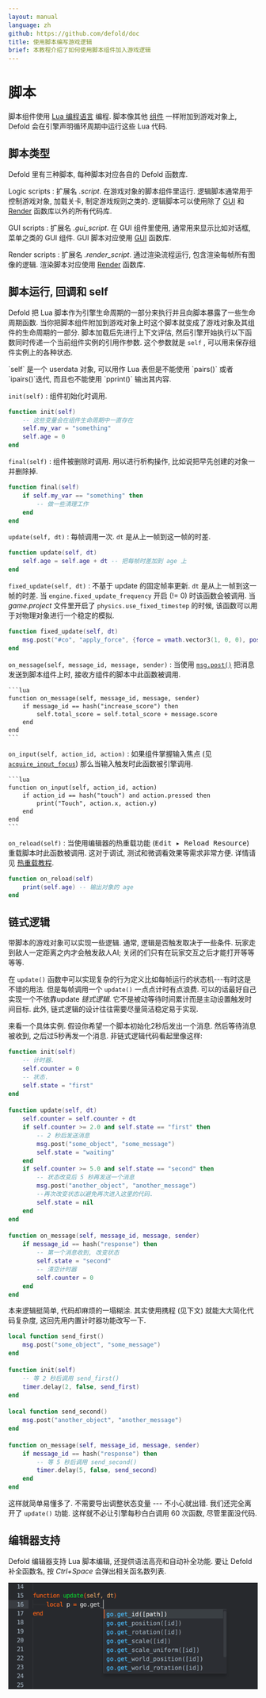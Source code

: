 ```yaml
---
layout: manual
language: zh
github: https://github.com/defold/doc
title: 使用脚本编写游戏逻辑
brief: 本教程介绍了如何使用脚本组件加入游戏逻辑
---
```


# 脚本

脚本组件使用 [Lua 编程语言](/zh/manuals/lua) 编程. 脚本像其他 [组件](/zh/manuals/components) 一样附加到游戏对象上, Defold 会在引擎声明循环周期中运行这些 Lua 代码.


## 脚本类型

Defold 里有三种脚本, 每种脚本对应各自的 Defold 函数库.

Logic scripts
: 扩展名 _.script_. 在游戏对象的脚本组件里运行. 逻辑脚本通常用于控制游戏对象, 加载关卡, 制定游戏规则之类的. 逻辑脚本可以使用除了 [GUI](/ref/gui) 和 [Render](/ref/render) 函数库以外的所有代码库.


GUI scripts
: 扩展名 _.gui_script_. 在 GUI 组件里使用, 通常用来显示比如对话框, 菜单之类的 GUI 组件. GUI 脚本对应使用 [GUI](/ref/gui) 函数库.


Render scripts
: 扩展名 _.render_script_. 通过渲染流程运行, 包含渲染每帧所有图像的逻辑. 渲染脚本对应使用 [Render](/ref/render) 函数库.


## 脚本运行, 回调和 self

Defold 把 Lua 脚本作为引擎生命周期的一部分来执行并且向脚本暴露了一些生命周期函数. 当你把脚本组件附加到游戏对象上时这个脚本就变成了游戏对象及其组件的生命周期的一部分. 脚本加载后先进行上下文评估, 然后引擎开始执行以下函数同时传递一个当前组件实例的引用作参数. 这个参数就是 `self` , 可以用来保存组件实例上的各种状态.

<div class='sidenote' markdown='1'>
`self` 是一个 userdata 对象, 可以用作 Lua 表但是不能使用 `pairs()` 或者 `ipairs()`迭代, 而且也不能使用 `pprint()` 输出其内容.
</div>

`init(self)`
: 组件初始化时调用.

  ```lua
  function init(self)
      -- 这些变量会在组件生命周期中一直存在
      self.my_var = "something"
      self.age = 0
  end
  ```

`final(self)`
: 组件被删除时调用. 用以进行析构操作, 比如说把早先创建的对象一并删除掉.

  ```lua
  function final(self)
      if self.my_var == "something" then
          -- 做一些清理工作
      end
  end
  ```

`update(self, dt)`
: 每帧调用一次. `dt` 是从上一帧到这一帧的时差.

  ```lua
  function update(self, dt)
      self.age = self.age + dt -- 把每帧时差加到 age 上
  end
  ```

`fixed_update(self, dt)`
: 不基于 update 的固定帧率更新. `dt` 是从上一帧到这一帧的时差. 当 `engine.fixed_update_frequency` 开启 (!= 0) 时该函数会被调用. 当 *game.project* 文件里开启了 `physics.use_fixed_timestep` 的时候, 该函数可以用于对物理对象进行一个稳定的模拟.

  ```lua
  function fixed_update(self, dt)
      msg.post("#co", "apply_force", {force = vmath.vector3(1, 0, 0), position = go.get_world_position()})
  end
  ```

`on_message(self, message_id, message, sender)`
: 当使用 [`msg.post()`](/ref/msg#msg.post) 把消息发送到脚本组件上时, 接收方组件的脚本中此函数被调用.

    ```lua
    function on_message(self, message_id, message, sender)
        if message_id == hash("increase_score") then
            self.total_score = self.total_score + message.score
        end
    end
    ```
    
`on_input(self, action_id, action)`
: 如果组件掌握输入焦点 (见 [`acquire_input_focus`](/ref/go/#acquire_input_focus)) 那么当输入触发时此函数被引擎调用.


    ```lua
    function on_input(self, action_id, action)
        if action_id == hash("touch") and action.pressed then
            print("Touch", action.x, action.y)
        end
    end
    ```
    
`on_reload(self)`
: 当使用编辑器的热重载功能 (<kbd>Edit ▸ Reload Resource</kbd>) 重载脚本时此函数被调用. 这对于调试, 测试和微调看效果等需求非常方便. 详情请见 [热重载教程](/zh/manuals/hot-reload).

  ```lua
  function on_reload(self)
      print(self.age) -- 输出对象的 age
  end
  ```


## 链式逻辑

带脚本的游戏对象可以实现一些逻辑. 通常, 逻辑是否触发取决于一些条件. 玩家走到敌人一定距离之内才会触发敌人AI; 关闭的们只有在玩家交互之后才能打开等等等等.

在 `update()` 函数中可以实现复杂的行为定义比如每帧运行的状态机---有时这是不错的用法. 但是每帧调用一个 `update()` 一点点计时有点浪费. 可以的话最好自己实现一个不依靠update _链式逻辑_. 它不是被动等待时间累计而是主动设置触发时间目标. 此外, 链式逻辑的设计往往需要尽量简洁稳定易于实现.

来看一个具体实例. 假设你希望一个脚本初始化2秒后发出一个消息. 然后等待消息被收到, 之后过5秒再发一个消息. 非链式逻辑代码看起里像这样:

```lua
function init(self)
    -- 计时器.
    self.counter = 0
    -- 状态.
    self.state = "first"
end

function update(self, dt)
    self.counter = self.counter + dt
    if self.counter >= 2.0 and self.state == "first" then
        -- 2 秒后发送消息
        msg.post("some_object", "some_message")
        self.state = "waiting"
    end
    if self.counter >= 5.0 and self.state == "second" then
        -- 状态改变后 5 秒再发送一个消息
        msg.post("another_object", "another_message")
        --再次改变状态以避免再次进入这里的代码.
        self.state = nil
    end
end

function on_message(self, message_id, message, sender)
    if message_id == hash("response") then
        -- 第一个消息收到, 改变状态
        self.state = "second"
        -- 清空计时器
        self.counter = 0
    end
end
```

本来逻辑挺简单, 代码却麻烦的一塌糊涂. 其实使用携程 (见下文) 就能大大简化代码复杂度, 这回先用内置计时器功能改写一下.

```lua
local function send_first()
	msg.post("some_object", "some_message")
end

function init(self)
	-- 等 2 秒后调用 send_first()
	timer.delay(2, false, send_first)
end

local function send_second()
	msg.post("another_object", "another_message")
end

function on_message(self, message_id, message, sender)
	if message_id == hash("response") then
		-- 等 5 秒后调用 send_second()
		timer.delay(5, false, send_second)
	end
end
```

这样就简单易懂多了. 不需要导出调整状态变量 --- 不小心就出错. 我们还完全离开了 `update()` 功能. 这样就不必让引擎每秒白白调用 60 次函数, 尽管里面没代码.


## 编辑器支持

Defold 编辑器支持 Lua 脚本编辑, 还提供语法高亮和自动补全功能. 要让 Defold 补全函数名, 按 *Ctrl+Space* 会弹出相关函名数列表.

![Auto completion](/manuals/images/script/completion.png)

